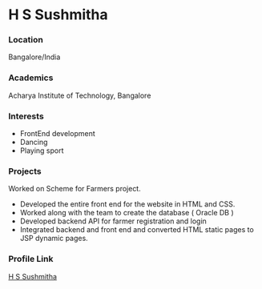 # H S Sushmitha

### Location

Bangalore/India

### Academics

Acharya Institute of Technology, Bangalore

### Interests

- FrontEnd development
- Dancing
- Playing sport

### Projects

Worked on Scheme for Farmers project.

- Developed the entire front end for the website in HTML and CSS.
- Worked along with the team to create the database ( Oracle DB )
- Developed backend API for farmer registration and login
- Integrated backend and front end and converted HTML static pages to JSP dynamic pages.

### Profile Link

[H S Sushmitha](https://github.com/Sushmitha004)
